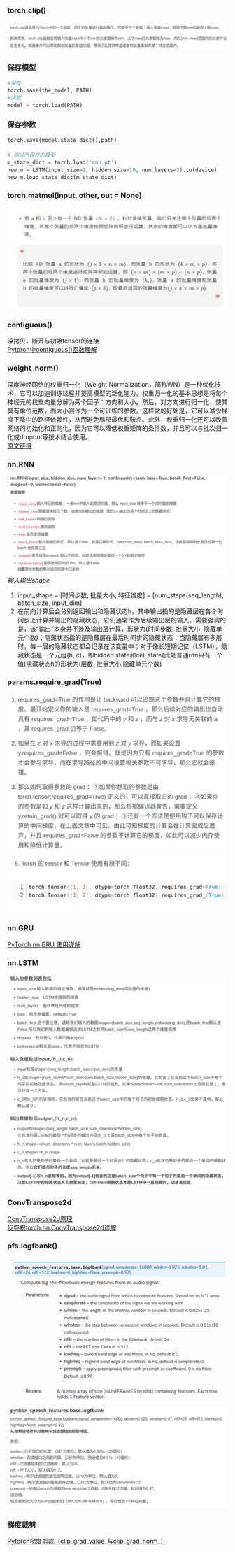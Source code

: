 ### torch.clip()
![](img/mk-2023-09-06-15-36-05.png)

### 保存模型
``` python
#保存
torch.save(the_model, PATH)
#读取
model = torch.load(PATH)
```

### 保存参数
```python
torch.save(model.state_dict(),path)

# 测试所保存的模型
m_state_dict = torch.load('rnn.pt')
new_m = LSTM(input_size=1, hidden_size=10, num_layers=2).to(device)
new_m.load_state_dict(m_state_dict)

```

### torch.matmul(input, other, out = None)

![](img/mk-2023-09-08-22-20-51.png)

### contiguous()
深拷贝，断开与初始tensor的连接  
[Pytorch中contiguous()函数理解](http://t.csdn.cn/yRlWH)

### weight_norm() 
深度神经网络的权重归一化（Weight Normalization，简称WN）是一种优化技术，它可以加速训练过程并提高模型的泛化能力。权重归一化的基本思想是将每个神经元的权重向量分解为两个因子：方向和大小。然后，对方向进行归一化，使其具有单位范数，而大小则作为一个可训练的参数。这样做的好处是，它可以减少梯度下降中的路径依赖性，从而避免局部最优和鞍点。此外，权重归一化还可以改善网络的初始化和正则化，因为它可以降低权重矩阵的条件数，并且可以与批次归一化或dropout等技术结合使用。  
[原文链接](https://blog.csdn.net/caroline_wendy/article/details/129724806)

### nn.RNN
![](img/mk-2023-09-10-16-44-51.png)
*输入输出shape*  
1. input_shape = [时间步数, 批量大小, 特征维度] = [num_steps(seq_length), batch_size, input_dim]  
2. 在前向计算后会分别返回输出和隐藏状态h，其中输出指的是隐藏层在各个时间步上计算并输出的隐藏状态，它们通常作为后续输出层的输⼊。需要强调的是，该“输出”本身并不涉及输出层计算，形状为(时间步数, 批量大小, 隐藏单元个数)；隐藏状态指的是隐藏层在最后时间步的隐藏状态：当隐藏层有多层时，每⼀层的隐藏状态都会记录在该变量中；对于像⻓短期记忆（LSTM），隐藏状态是⼀个元组(h, c)，即hidden state和cell state(此处普通rnn只有一个值)隐藏状态h的形状为(层数, 批量大小,隐藏单元个数)

### params.require_grad(True)
![2023-09-11-08-35-58.png](assets/2023-09-11-08-35-58.png)
![2023-09-11-08-37-09.png](assets/2023-09-11-08-37-09.png)

### nn.GRU
[PyTorch nn.GRU 使用详解](https://blog.csdn.net/zdx1996/article/details/123532554?ops_request_misc=%257B%2522request%255Fid%2522%253A%2522169439446916777224437054%2522%252C%2522scm%2522%253A%252220140713.130102334..%2522%257D&request_id=169439446916777224437054&biz_id=0&utm_medium=distribute.pc_search_result.none-task-blog-2~all~top_click~default-2-123532554-null-null.142^v93^chatsearchT3_2&utm_term=nn.GRU&spm=1018.2226.3001.4187)

### nn.LSTM
![2023-09-11-10-09-13.png](assets/2023-09-11-10-09-13.png)

### ConvTranspose2d  
[ConvTranspose2d原理](http://t.csdn.cn/OfuqS)  
[反卷积torch.nn.ConvTranspose2d详解](http://t.csdn.cn/6lOoi)

### pfs.logfbank()
![](img/mk-2023-09-17-10-16-08.png)
![](img/mk-2023-09-17-10-11-17.png)

### 梯度裁剪
[Pytorch梯度剪裁（clip_grad_value_与clip_grad_norm_）](http://t.csdn.cn/smJAE)
